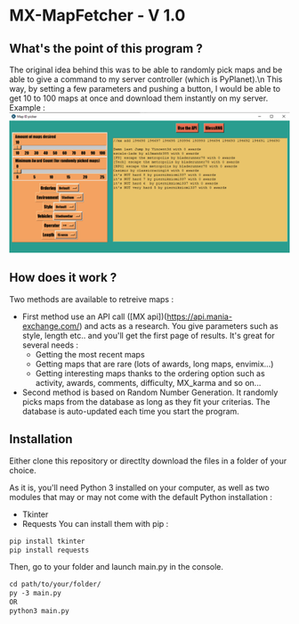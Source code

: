 # MX-MapFetcher - V 1.0
## What's the point of this program ?
The original idea behind this was to be able to randomly pick maps and be able to give a command to my server controller (which is PyPlanet).\n
This way, by setting a few parameters and pushing a button, I would be able to get 10 to 100 maps at once and download them instantly on my server.
Example :
![Example](./capture.png)
## How does it work ?
Two methods are available to retreive maps :
* First method use an API call ([MX api])(https://api.mania-exchange.com/) and acts as a research. You give parameters such as style, length etc.. and you'll get the first page of results. It's great for several needs :
    * Getting the most recent maps
    * Getting maps that are rare (lots of awards, long maps, envimix...)
    * Getting interesting maps thanks to the ordering option such as activity, awards, comments, difficulty, MX_karma and so on...
* Second method is based on Random Number Generation. It randomly picks maps from the database as long as they fit your criterias. The database is auto-updated each time you start the program.
## Installation
Either clone this repository or directlty download the files in a folder of your choice.

As it is, you'll need Python 3 installed on your computer, as well as two modules that may or may not come with the default Python installation :
* Tkinter
* Requests
You can install them with pip :
```
pip install tkinter
pip install requests
```
Then, go to your folder and launch main.py in the console.
```
cd path/to/your/folder/
py -3 main.py
OR
python3 main.py
```
